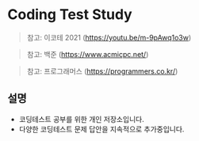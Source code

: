 # Coding Test Study

> 참고: 이코테 2021 (https://youtu.be/m-9pAwq1o3w)

> 참고: 백준 (https://www.acmicpc.net/)

> 참고: 프로그래머스 (https://programmers.co.kr/)

## 설명

- 코딩테스트 공부를 위한 개인 저장소입니다.
- 다양한 코딩테스트 문제 답안을 지속적으로 추가중입니다.
  &nbsp;
